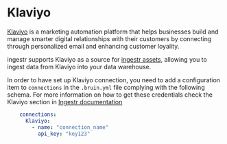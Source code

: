 # Klaviyo
[Klaviyo](https://www.Klaviyo.com/) is a marketing automation platform that helps businesses build and manage smarter digital relationships with their customers by connecting through personalized email and enhancing customer loyality.

ingestr supports Klaviyo as a source for [ingestr assets](https://bruin-data.github.io/bruin/assets/ingestr.html), allowing you to ingest data from Klaviyo into your data warehouse.

In order to have set up Klaviyo connection, you need to add a configuration item to `connections` in the `.bruin.yml` file complying with the following schema. For more information on how to get these credentials check the Klaviyo section in [Ingestr documentation](https://bruin-data.github.io/ingestr/getting-started/quickstart.html)

```yaml
    connections:
      Klaviyo:
        - name: "connection_name"
          api_key: "key123"
